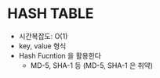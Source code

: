 # HASH TABLE

- 시간복잡도: O(1)
- key, value 형식
- Hash Fucntion 을 활용한다
  - MD-5, SHA-1 등 (MD-5, SHA-1 은 취약)
